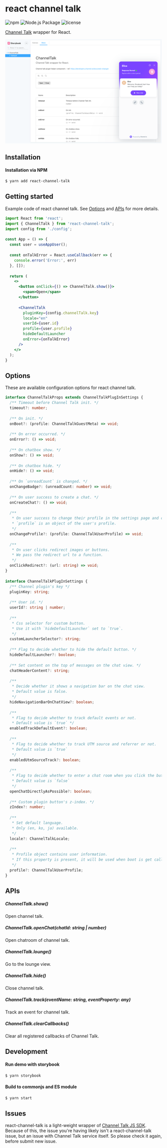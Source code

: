 # react channel talk

![npm](https://img.shields.io/npm/v/react-channel-talk)
![Node.js Package](https://github.com/doublestat/react-channel-talk/workflows/Node.js%20Package/badge.svg)
![license](https://img.shields.io/npm/l/react-channel-talk)


[Channel Talk](https://channel.io) wrapper for React.

![screenshot.png](./.github/screenshot.png)

## Installation

#### Installation via NPM

```bash
$ yarn add react-channel-talk
```

## Getting started

Example code of react channel talk. See [Options](#options) and [APIs](#apis) for more details.

```jsx
import React from 'react';
import { ChannelTalk } from 'react-channel-talk';
import config from './config';

const App = () => {
  const user = useAppUser();

  const onTalkError = React.useCallback(err => {
    console.error('Error:', err)
  }, []);

  return (
    <>
      <button onClick={() => ChannelTalk.show()}>
        <span>Open</span>
      </button>

      <ChannelTalk
        pluginKey={config.channelTalk.key}
        locale="en"
        userId={user.id}
        profile={user.profile}
        hideDefaultLauncher
        onError={onTalkError}
      />
    </>
  );
}
```

## Options

These are available configuration options for react channel talk.

```ts
interface ChannelTalkProps extends ChannelTalkPlugInSettings {
  /** Timeout before Channel Talk init. */
  timeout?: number;
  
  /** On init. */
  onBoot?: (profile: ChannelTalkGuestMeta) => void;

  /** On error occurred. */
  onError?: () => void;

  /** On chatbox show. */
  onShow?: () => void;

  /** On chatbox hide. */
  onHide?: () => void;

  /** On `unreadCount` is changed. */
  onChangeBadge?: (unreadCount: number) => void;

  /** On user success to create a chat. */
  onCreateChat?: () => void;

  /**
   * On user success to change their profile in the settings page and chats.
   * `profile` is an object of the user's profile.
   */
  onChangeProfile?: (profile: ChannelTalkUserProfile) => void;

  /**
   * On user clicks redirect images or buttons.
   * We pass the redirect url to a function.
   */
  onClickRedirect?: (url: string) => void;
}

interface ChannelTalkPlugInSettings {
  /** Channel plugin's key */
  pluginKey: string;

  /** User id. */
  userId?: string | number;

  /**
   * Css selector for custom button.
   * Use it with `hideDefaultLauncher` set to `true`.
   */
  customLauncherSelector?: string;

  /** Flag to decide whether to hide the default button. */
  hideDefaultLauncher?: boolean;

  /** Set content on the top of messages on the chat view. */
  chatHeaderContent?: string;

  /**
   * Decide whether it shows a navigation bar on the chat view.
   * Default value is false.
   */
  hideNavigationBarOnChatView?: boolean;

  /**
   * Flag to decide whether to track default events or not.
   * Default value is `true` */
  enabledTrackDefaultEvent?: boolean;

  /**
   * Flag to decide whether to track UTM source and referrer or not.
   * Default value is `true`
   */
  enabledUtmSourceTrack?: boolean;

  /**
   * Flag to decide whether to enter a chat room when you click the button.
   * Default value is `false`
   */
  openChatDirectlyAsPossible?: boolean;

  /** Custom plugin button's z-index. */
  zIndex?: number;

  /**
   * Set default language.
   * Only (en, ko, ja) available.
   */
  locale?: ChannelTalkLocale;

  /**
   * Profile object contains user information.
   * If this property is present, it will be used when boot is get called
   */
  profile?: ChannelTalkUserProfile;
}
```

## APIs

##### ChannelTalk.show()

Open channel talk.

##### ChannelTalk.openChat(chatId: string | number)

Open chatroom of channel talk.

##### ChannelTalk.lounge()

Go to the lounge view.

##### ChannelTalk.hide()

Close channel talk.

##### ChannelTalk.track(eventName: string, eventProperty: any)

Track an event for channel talk.

##### ChannelTalk.clearCallbacks()

Clear all registered callbacks of Channel Talk.

## Development

#### Run demo with storybook

```bash
$ yarn storybook
```

#### Build to commonjs and ES module

```bash
$ yarn start
```

## Issues

react-channel-talk is a light-weight wrapper of [Channel Talk JS SDK](https://developers.channel.io/docs/what-is-a-channel-plugin). Because of this, the issue you're having likely isn't a react-channel-talk issue, but an issue with Channel Talk service itself. So please check it again, before submit new issue.
